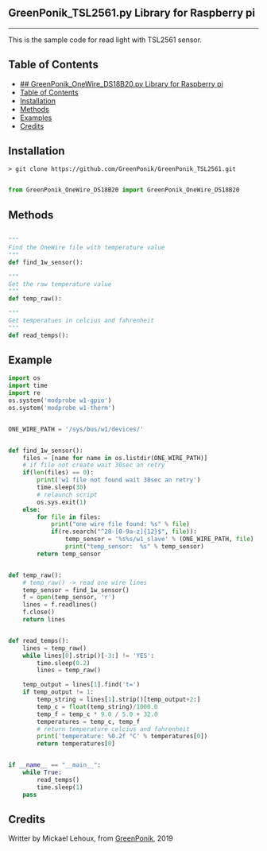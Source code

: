 ## GreenPonik_TSL2561.py Library for Raspberry pi
---------------------------------------------------------
This is the sample code for read light with TSL2561 sensor.


## Table of Contents

- [## GreenPonik_OneWire_DS18B20.py Library for Raspberry pi](#GreenPonikOneWireDS18B20py-library-for-raspberry-pi)
- [Table of Contents](#table-of-contents)
- [Installation](#installation)
- [Methods](#methods)
- [Examples](#examples)
- [Credits](#credits)
<snippet>
<content>

## Installation
```shell
> git clone https://github.com/GreenPonik/GreenPonik_TSL2561.git
```
```Python

from GreenPonik_OneWire_DS18B20 import GreenPonik_OneWire_DS18B20

```

## Methods

```python

"""
Find the OneWire file with temperature value
"""
def find_1w_sensor():

"""
Get the raw temperature value
"""
def temp_raw():

"""
Get temperatues in celcius and fahrenheit
"""
def read_temps():

```

## Example


```Python
import os
import time
import re
os.system('modprobe w1-gpio')
os.system('modprobe w1-therm')


ONE_WIRE_PATH = '/sys/bus/w1/devices/'


def find_1w_sensor():
    files = [name for name in os.listdir(ONE_WIRE_PATH)]
    # if file not create wait 30sec an retry
    if(len(files) == 0):
        print('w1 file not found wait 30sec an retry')
        time.sleep(30)
        # relaunch script
        os.sys.exit(1)
    else:
        for file in files:
            print("one wire file found: %s" % file)
            if(re.search("^28-[0-9a-z]{12}$", file)):
                temp_sensor = '%s%s/w1_slave' % (ONE_WIRE_PATH, file)
                print("temp_sensor:  %s" % temp_sensor)
        return temp_sensor


def temp_raw():
    # temp_raw() -> read one wire lines
    temp_sensor = find_1w_sensor()
    f = open(temp_sensor, 'r')
    lines = f.readlines()
    f.close()
    return lines


def read_temps():
    lines = temp_raw()
    while lines[0].strip()[-3:] != 'YES':
        time.sleep(0.2)
        lines = temp_raw()

    temp_output = lines[1].find('t=')
    if temp_output != 1:
        temp_string = lines[1].strip()[temp_output+2:]
        temp_c = float(temp_string)/1000.0
        temp_f = temp_c * 9.0 / 5.0 + 32.0
        temperatures = temp_c, temp_f
        # return temperature celcius and fahrenheit
        print('temperature: %0.2f °C' % temperatures[0])
        return temperatures[0]


if __name__ == "__main__":
    while True:
        read_temps()
        time.sleep(1)
    pass

```

## Credits
Writter by Mickael Lehoux, from [GreenPonik](https://www.greenponik.com), 2019